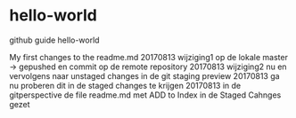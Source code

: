 # hello-world
github guide hello-world

My first changes to the readme.md
20170813 wijziging1 op de lokale master -> gepushed en commit op de remote repository
20170813 wijziging2 nu en vervolgens naar unstaged changes in de git staging preview
20170813 ga nu proberen dit in de staged changes te krijgen
20170813 in de gitperspective de file readme.md met ADD to Index in de Staged Cahnges gezet

